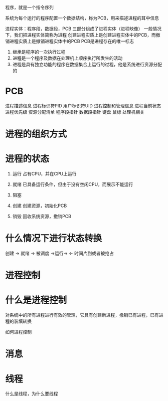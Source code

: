 程序，就是一个指令序列


系统为每个运行的程序配置一个数据结构，称为PCB，用来描述进程的耳中信息

进程实体：程序段，数据段，PCB 三部分组成了进程实体（进程映像）
一般情况下，我们把进程实体简称为进程
创建进程实质上是创建进程实体中的PCB，而撤销进程实质上是撤销进程实体中的PCB
PCB是进程存在的唯一标志


1. 继承是程序的一次执行过程
2. 进程是一个程序及数据在处理机上顺序执行所发生的活动
3. 进程是具有独立功能的程序在数据集合上运行的过程，他是系统进行资源分配的

# PCB 
进程描述信息
    进程标识符PID
    用户标识符UID
进程控制和管理信息
    进程当前状态
    进程优先级
资源分配清单
    程序段指针
    数据段指针
    键盘
    鼠标
处理机相关


# 进程的组织方式


# 进程的状态
1. 运行
占有CPU，并在CPU上运行
2. 就绪
已具备运行条件，但由于没有空闲CPU，而展示不能运行
3. 阻塞

4. 创建
创建资源，初始化PCB
5. 销毁
回收系统资源，撤销PCB

# 什么情况下进行状态转换
创建 -> 就绪 ->     被调度         ->运行->
            <-  时间片到或者被抢占  


# 进程控制
# 什么是进程控制
对系统中的所有进程进行有效的管理，它具有创建新进程，撤销已有进程，已有进程的装填转换



如何进程控制


# 消息

# 线程
 什么是线程，为什么要线程
